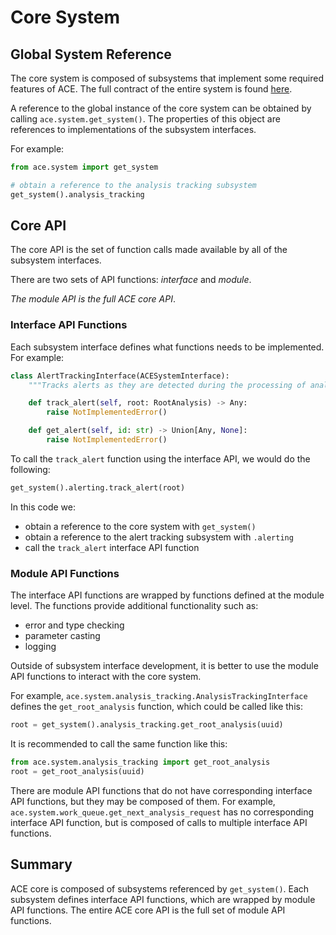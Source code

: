 # Core System

## Global System Reference

The core system is composed of subsystems that implement some required features of ACE. The full contract of the entire system is found [here](https://github.com/ace-ecosystem/ace2-core/blob/main/ace/system/__init__.py).

A reference to the global instance of the core system can be obtained by calling `ace.system.get_system()`. The properties of this object are references to implementations of the subsystem interfaces.

For example:

```python
from ace.system import get_system

# obtain a reference to the analysis tracking subsystem
get_system().analysis_tracking
```

## Core API

The core API is the set of function calls made available by all of the subsystem interfaces.

There are two sets of API functions: *interface* and *module*.

*The module API is the full ACE core API*.

### Interface API Functions

Each subsystem interface defines what functions needs to be implemented. For example:

```python
class AlertTrackingInterface(ACESystemInterface):
    """Tracks alerts as they are detected during the processing of analysis requests."""

    def track_alert(self, root: RootAnalysis) -> Any:
        raise NotImplementedError()

    def get_alert(self, id: str) -> Union[Any, None]:
        raise NotImplementedError()

```

To call the `track_alert` function using the interface API, we would do the following:

```python
get_system().alerting.track_alert(root)
```

In this code we:

- obtain a reference to the core system with `get_system()`
- obtain a reference to the alert tracking subsystem with `.alerting`
- call the `track_alert` interface API function

### Module API Functions

The interface API functions are wrapped by functions defined at the module level. The functions provide additional functionality such as: 

- error and type checking
- parameter casting
- logging

Outside of subsystem interface development, it is better to use the module API functions to interact with the core system.

For example, `ace.system.analysis_tracking.AnalysisTrackingInterface` defines the `get_root_analysis` function, which could be called like this:

```python
root = get_system().analysis_tracking.get_root_analysis(uuid)
```

It is recommended to call the same function like this:

```python
from ace.system.analysis_tracking import get_root_analysis
root = get_root_analysis(uuid)
```

There are module API functions that do not have corresponding interface API functions, but they may be composed of them. For example, `ace.system.work_queue.get_next_analysis_request` has no corresponding interface API function, but is composed of calls to multiple interface API functions.

## Summary

ACE core is composed of subsystems referenced by `get_system()`. Each subsystem defines interface API functions, which are wrapped by module API functions. The entire ACE core API is the full set of module API functions.
